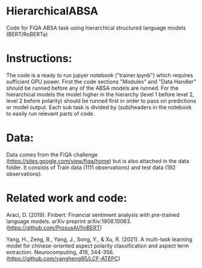 # HierarchicalABSA
Code for FiQA ABSA task using hierarchical structured language models (BERT/RoBERTa)

# Instructions:

The code is a ready to run jupyer notebook ("trainer.ipynb") which requires sufficient GPU power. First the code sections "Modules" and "Data Handler" should be runned before any of the ABSA models are runned. For the hierarchical models the model higher in the hierarchy (level 1 before level 2, level 2 before polarity) should be runned first in order to pass on predictions or model output. Each sub task is divided by (sub)headers in the notebook to easily run relevant parts of code.

# Data:

Data comes from the FiQA challenge (https://sites.google.com/view/fiqa/home) but is also attached in the data folder. It consists of Train data (1111 observations) and test data (192 observations).

# Related work and code:

Araci, D. (2019). Finbert: Financial sentiment analysis with pre-trained language models. arXiv preprint arXiv:1908.10063. (https://github.com/ProsusAI/finBERT)

Yang, H., Zeng, B., Yang, J., Song, Y., & Xu, R. (2021). A multi-task learning model for chinese-oriented aspect polarity classification and aspect term extraction. Neurocomputing, 419, 344-356. (https://github.com/yangheng95/LCF-ATEPC)



